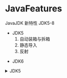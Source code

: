 # JavaFeatures
JavaJDK 新特性 JDK5-8

- JDK5
  1. 自动装箱与拆箱
  2. 静态导入
  3. 反射
+ JDK6

<details>
  <summary>JDK5</summary>

 1. 自动装箱与拆箱
 2. 静态导入
 3. 反射

</details>
